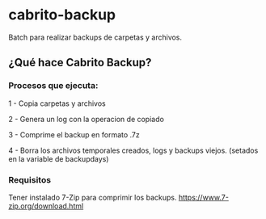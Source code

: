 # cabrito-backup
Batch para realizar backups de carpetas y archivos.

## ¿Qué hace Cabrito Backup?

### Procesos que ejecuta:

1 - Copia carpetas y archivos

2 - Genera un log con la operacion de copiado

3 - Comprime el backup en formato .7z

4 - Borra los archivos temporales creados, logs y backups viejos. (setados en la variable de backupdays)

### Requisitos
Tener instalado 7-Zip para comprimir los backups.
https://www.7-zip.org/download.html
